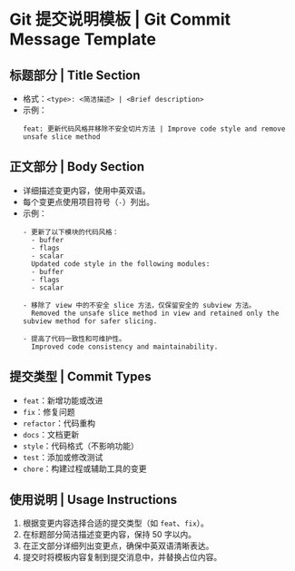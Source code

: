 # Git 提交说明模板 | Git Commit Message Template

## 标题部分 | Title Section
- 格式：`<type>: <简洁描述> | <Brief description>`
- 示例：
  ```
  feat: 更新代码风格并移除不安全切片方法 | Improve code style and remove unsafe slice method
  ```

## 正文部分 | Body Section
- 详细描述变更内容，使用中英双语。
- 每个变更点使用项目符号（`-`）列出。
- 示例：
  ```
  - 更新了以下模块的代码风格：
    - buffer
    - flags
    - scalar
    Updated code style in the following modules:
    - buffer
    - flags
    - scalar

  - 移除了 view 中的不安全 slice 方法，仅保留安全的 subview 方法。
    Removed the unsafe slice method in view and retained only the subview method for safer slicing.

  - 提高了代码一致性和可维护性。
    Improved code consistency and maintainability.
  ```

## 提交类型 | Commit Types
- `feat`：新增功能或改进
- `fix`：修复问题
- `refactor`：代码重构
- `docs`：文档更新
- `style`：代码格式（不影响功能）
- `test`：添加或修改测试
- `chore`：构建过程或辅助工具的变更

## 使用说明 | Usage Instructions
1. 根据变更内容选择合适的提交类型（如 `feat`、`fix`）。
2. 在标题部分简洁描述变更内容，保持 50 字以内。
3. 在正文部分详细列出变更点，确保中英双语清晰表达。
4. 提交时将模板内容复制到提交消息中，并替换占位内容。